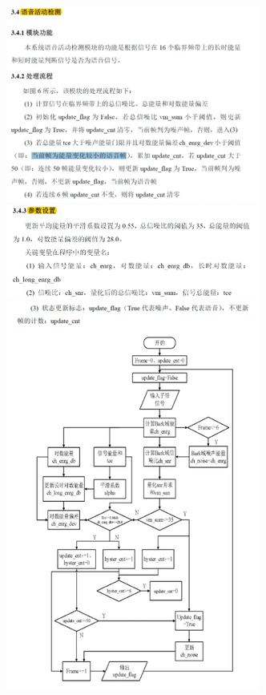 ![image](https://raw.githubusercontent.com/andyye1999/image-hosting/master/20220520/image.603d0yrqzo40.webp)
![image](https://raw.githubusercontent.com/andyye1999/image-hosting/master/20220520/image.5pwadb782nc0.webp)
![image](https://raw.githubusercontent.com/andyye1999/image-hosting/master/20220520/image.zdqvmztoe34.webp)
![image](https://raw.githubusercontent.com/andyye1999/image-hosting/master/20220520/image.5n73qvsnxps0.webp)